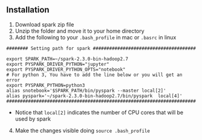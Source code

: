 
## Installation

1) Download spark zip file
2) Unzip the folder and move it to your home directory
3) Add the following to your `.bash_profile` in mac or `.basrc` in linux

```
######## Setting path for spark ###################################### 

export SPARK_PATH=~/spark-2.3.0-bin-hadoop2.7
export PYSPARK_DRIVER_PYTHON="jupyter"
export PYSPARK_DRIVER_PYTHON_OPTS="notebook"
# For python 3, You have to add the line below or you will get an error
export PYSPARK_PYTHON=python3
alias snotebook='$SPARK_PATH/bin/pyspark --master local[2]'
alias pyspark='~/spark-2.3.0-bin-hadoop2.7/bin/pyspark  local[4]'
###################################################################### 
```

- Notice that `local[2]` indicates the number of CPU cores that will be used by spark


4) Make the changes visible doing `source .bash_profile`

